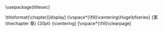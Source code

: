 \usepackage{titlesec}

\titleformat{\chapter}[display]
  {\vspace*{\fill}\centering\Huge\bfseries}
  {第 \thechapter 章}
  {20pt}
  {\centering}
  [\vspace*{\fill}\clearpage]